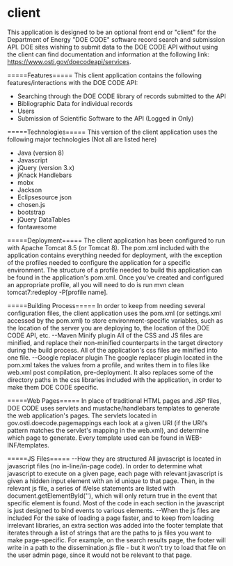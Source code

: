 # client
This application is designed to be an optional front end or "client" for the Department of Energy "DOE CODE" software record search and submission API. DOE sites wishing
to submit data to the DOE CODE API without using the client can find documentation and information at the following link: https://www.osti.gov/doecodeapi/services.

=====Features=====
This client application contains the following features/interactions with the DOE CODE API:
- Searching through the DOE CODE library of records submitted to the API
- Bibliographic Data for individual records 
- Users
- Submission of Scientific Software to the API (Logged in Only)

=====Technologies=====
This version of the client application uses the following major technologies (Not all are listed here)
- Java (version 8)
- Javascript
- jQuery (version 3.x)
- jKnack Handlebars
- mobx
- Jackson
- Eclipsesource json
- chosen.js
- bootstrap
- jQuery DataTables
- fontawesome

=====Deployment=====
The client application has been configured to run with Apache Tomcat 8.5 (or Tomcat 8). The pom.xml included with the application contains everything needed for deployment, 
with the exception of the profiles needed to configure the application for a specific environment. The structure of a profile needed to build
this application can be found in the application's pom.xml. Once you've created and configured an appropriate profile, all you will need to do
is run mvn clean tomcat7:redeploy -P[profile name].

=====Building Process=====
In order to keep from needing several configuration files, the client application uses the pom.xml (or settings.xml accessed by the pom.xml) to store 
environment-specific variables, such as the location of the server you are deploying to, the location of the DOE CODE API, etc.
--Maven Minify plugin
All of the CSS and JS files are minified, and replace their non-minified counterparts in the target directory during the build process. All of the application's css files are 
minified into one file.
--Google replacer plugin
The google replacer plugin located in the pom.xml takes the values from a profile, and writes them in to files like web.xml post compilation, pre-deployment. 
It also replaces some of the directory paths in the css libraries included with the application, in order to make them DOE CODE specific. 

=====Web Pages=====
In place of traditional HTML pages and JSP files, DOE CODE uses servlets and mustache/handlebars templates to generate the web application's pages. The servlets located in 
gov.osti.doecode.pagemappings each look at a given URI (if the URI's pattern matches the servlet's mapping in the web.xml), and determine which page to generate. Every template
used can be found in WEB-INF/templates. 

=====JS Files=====
--How they are structured
All javascript is located in javascript files (no in-line/in-page code). In order to determine what javascript to execute on a given page, each page with relevant javascript is 
given a hidden input element with an id unique to that page. Then, in the relevant js file, a series of if/else statements are listed with document.getElementById(''), which will
only return true in the event that specific element is found. Most of the code in each section in the javascript is just designed to bind events to various elements.
--When the js files are included
For the sake of loading a page faster, and to keep from loading irrelevant libraries, an extra section was added into the footer template that iterates through a list of strings 
that are the paths to js files you want to make page-specific. For example, on the search results page, the footer will write in a path to the dissemination.js file - but it won't 
try to load that file on the user admin page, since it would not be relevant to that page.